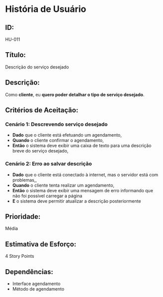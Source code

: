 # **História de Usuário**

## **ID:**  
HU-011

## **Título:**  
Descrição do serviço desejado

## **Descrição:**  
Como **cliente**, eu **quero poder detalhar o tipo de serviço desejado**.

## **Critérios de Aceitação:**

### Cenário 1: Descrevendo serviço desejado
- **Dado** que o cliente está efetuando um agendamento,
- **Quando** o cliente confirmar o agendamento,
- **Então** o sistema deve exibir uma caixa de texto para uma descrição breve do serviço desejado,

### Cenário 2: Erro ao salvar descrição
- **Dado** que o cliente está conectado à internet, mas o servidor está com problemas,,
- **Quando** o cliente tenta realizar um agendamento,
- **Então** o sistema deve exibir uma mensagem de erro informando que não foi possível carregar a página
- **E** o sistema deve permitir atualizar a descrição posteriormente

## **Prioridade:**  
Média

## **Estimativa de Esforço:**  
4 Story Points

## **Dependências:**  
- Interface agendamento
- Método de agendamento